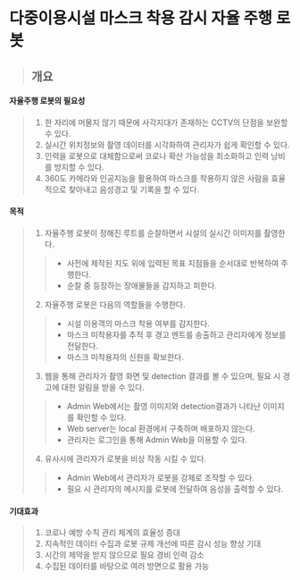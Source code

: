 # 다중이용시설 마스크 착용 감시 자율 주행 로봇


>## 개요
>
#### 자율주행 로봇의 필요성
> 1. 한 자리에 머물지 않기 때문에 사각지대가 존재하는 CCTV의 단점을 보완할 수 있다.
> 2. 실시간 위치정보와 촬영 데이터를 시각화하여 관리자가 쉽게 확인할 수 있다.
> 3. 인력을 로봇으로 대체함으로써 코로나 확산 가능성을 최소화하고 인력 낭비를 방지할 수 있다.
> 4. 360도 카메라와 인공지능을 활용하여 마스크를 착용하지 않은 사람을 효율적으로 찾아내고 음성경고 및 기록을 할 수 있다.
>
#### 목적
> 1. 자율주행 로봇이 정해진 루트를 순찰하면서 시설의 실시간 이미지를 촬영한다.
>> - 사전에 제작된 지도 위에 입력된 목표 지점들을 순서대로 반복하여 주행한다.
>> - 순찰 중 등장하는 장애물들을 감지하고 피한다.
> 2. 자율주행 로봇은 다음의 역할들을 수행한다.
>> - 시설 이용객의 마스크 착용 여부를 감지한다.
>> - 마스크 미착용자를 추적 후 경고 멘트를 송출하고 관리자에게 정보를 전달한다.
>> - 마스크 미착용자의 신원을 확보한다.
> 3. 웹을 통해 관리자가 촬영 화면 및 detection 결과를 볼 수 있으며, 필요 시 경고에 대한 알림을 받을 수 있다.
>> - Admin Web에서는 촬영 이미지와 detection결과가 나타난 이미지를 확인할 수 있다.
>> - Web server는 local 환경에서 구축하며 배포하지 않는다.
>> - 관리자는 로그인을 통해 Admin Web을 이용할 수 있다.
> 4. 유사시에 관리자가 로봇을 비상 작동 시킬 수 있다.
>> - Admin Web에서 관리자가 로봇을 강제로 조작할 수 있다.
>> - 필요 시 관리자의 메시지를 로봇에 전달하여 음성을 출력할 수 있다.

#### 기대효과
> 1. 코로나 예방 수칙 관리 체계의 효율성 증대
> 2. 지속적인 데이터 수집과 로봇 규제 개선에 따른 감시 성능 향상 기대
> 3. 시간의 제약을 받지 않으므로 필요 경비 인력 감소
> 4. 수집된 데이터를 바탕으로 여러 방면으로 활용 가능





